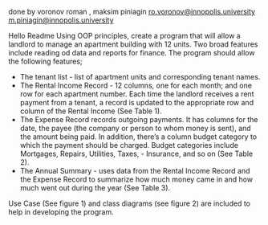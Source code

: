 done by voronov roman , maksim piniagin
ro.voronov@innopolis.university
m.piniagin@innopolis.university

Hello Readme
Using OOP principles, create a program that will allow a landlord to manage an apartment building with 12 units. Two broad features include reading od data and reports for finance. The program should allow the following features;

- The tenant list - list of apartment units and corresponding tenant names.
- The Rental Income Record - 12 columns, one for each month; and one row for each apartment number. Each time the landlord receives a rent payment from a tenant, a record is updated to the appropriate row and column of the Rental Income (See Table 1).
- The Expense Record records outgoing payments. It has columns for the date, the payee (the company or person to whom money is sent), and the amount being paid. In addition, there’s a column budget category to which the payment should be charged. Budget categories include Mortgages, Repairs, Utilities, Taxes, - Insurance, and so on (See Table 2).
- The Annual Summary - uses data from the Rental Income Record and the Expense Record to summarize how much money came in and how much went out during the year (See Table 3).

Use Case (See figure 1) and class diagrams (see figure 2) are included to help in developing the program.
